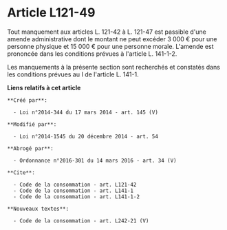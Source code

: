 # Article L121-49

Tout manquement aux articles L. 121-42 à L. 121-47 est passible d'une amende administrative dont le montant ne peut excéder 3
000 € pour une personne physique et 15 000 € pour une personne morale. L'amende est prononcée dans les conditions prévues à
l'article L. 141-1-2. 

Les manquements à la présente section sont recherchés et constatés dans les conditions prévues au I de l'article L. 141-1.

**Liens relatifs à cet article**

	**Créé par**:

	  - Loi n°2014-344 du 17 mars 2014 - art. 145 (V)

	**Modifié par**:

	  - Loi n°2014-1545 du 20 décembre 2014 - art. 54

	**Abrogé par**:

	  - Ordonnance n°2016-301 du 14 mars 2016 - art. 34 (V)

	**Cite**:

	  - Code de la consommation - art. L121-42
	  - Code de la consommation - art. L141-1
	  - Code de la consommation - art. L141-1-2

	**Nouveaux textes**:

	  - Code de la consommation - art. L242-21 (V)
